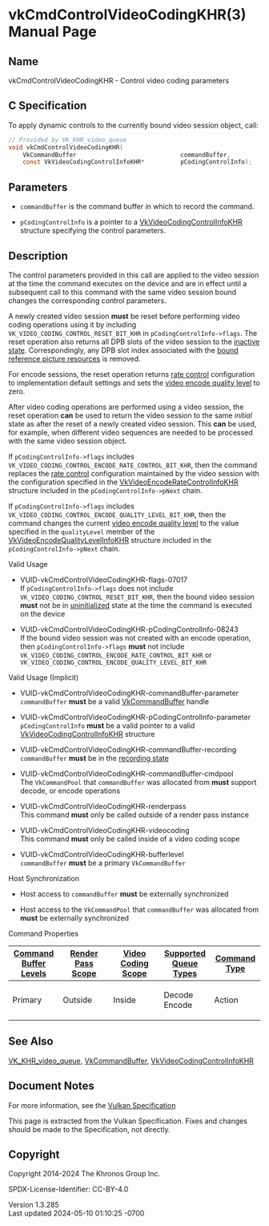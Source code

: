 # vkCmdControlVideoCodingKHR(3) Manual Page

## Name

vkCmdControlVideoCodingKHR - Control video coding parameters



## <a href="#_c_specification" class="anchor"></a>C Specification

To apply dynamic controls to the currently bound video session object,
call:

``` c
// Provided by VK_KHR_video_queue
void vkCmdControlVideoCodingKHR(
    VkCommandBuffer                             commandBuffer,
    const VkVideoCodingControlInfoKHR*          pCodingControlInfo);
```

## <a href="#_parameters" class="anchor"></a>Parameters

- `commandBuffer` is the command buffer in which to record the command.

- `pCodingControlInfo` is a pointer to a
  [VkVideoCodingControlInfoKHR](https://registry.khronos.org/vulkan/specs/1.3-extensions/man/html/VkVideoCodingControlInfoKHR.html)
  structure specifying the control parameters.

## <a href="#_description" class="anchor"></a>Description

The control parameters provided in this call are applied to the video
session at the time the command executes on the device and are in effect
until a subsequent call to this command with the same video session
bound changes the corresponding control parameters.

A newly created video session **must** be reset before performing video
coding operations using it by including
`VK_VIDEO_CODING_CONTROL_RESET_BIT_KHR` in `pCodingControlInfo->flags`.
The reset operation also returns all DPB slots of the video session to
the <a
href="https://registry.khronos.org/vulkan/specs/1.3-extensions/html/vkspec.html#dpb-slot-states"
target="_blank" rel="noopener">inactive state</a>. Correspondingly, any
DPB slot index associated with the <a
href="https://registry.khronos.org/vulkan/specs/1.3-extensions/html/vkspec.html#bound-reference-picture-resources"
target="_blank" rel="noopener">bound reference picture resources</a> is
removed.

For encode sessions, the reset operation returns <a
href="https://registry.khronos.org/vulkan/specs/1.3-extensions/html/vkspec.html#encode-rate-control"
target="_blank" rel="noopener">rate control</a> configuration to
implementation default settings and sets the <a
href="https://registry.khronos.org/vulkan/specs/1.3-extensions/html/vkspec.html#encode-quality-level"
target="_blank" rel="noopener">video encode quality level</a> to zero.

After video coding operations are performed using a video session, the
reset operation **can** be used to return the video session to the same
*initial* state as after the reset of a newly created video session.
This **can** be used, for example, when different video sequences are
needed to be processed with the same video session object.

If `pCodingControlInfo->flags` includes
`VK_VIDEO_CODING_CONTROL_ENCODE_RATE_CONTROL_BIT_KHR`, then the command
replaces the <a
href="https://registry.khronos.org/vulkan/specs/1.3-extensions/html/vkspec.html#encode-rate-control"
target="_blank" rel="noopener">rate control</a> configuration maintained
by the video session with the configuration specified in the
[VkVideoEncodeRateControlInfoKHR](https://registry.khronos.org/vulkan/specs/1.3-extensions/man/html/VkVideoEncodeRateControlInfoKHR.html)
structure included in the `pCodingControlInfo->pNext` chain.

If `pCodingControlInfo->flags` includes
`VK_VIDEO_CODING_CONTROL_ENCODE_QUALITY_LEVEL_BIT_KHR`, then the command
changes the current <a
href="https://registry.khronos.org/vulkan/specs/1.3-extensions/html/vkspec.html#encode-quality-level"
target="_blank" rel="noopener">video encode quality level</a> to the
value specified in the `qualityLevel` member of the
[VkVideoEncodeQualityLevelInfoKHR](https://registry.khronos.org/vulkan/specs/1.3-extensions/man/html/VkVideoEncodeQualityLevelInfoKHR.html)
structure included in the `pCodingControlInfo->pNext` chain.

Valid Usage

- <a href="#VUID-vkCmdControlVideoCodingKHR-flags-07017"
  id="VUID-vkCmdControlVideoCodingKHR-flags-07017"></a>
  VUID-vkCmdControlVideoCodingKHR-flags-07017  
  If `pCodingControlInfo->flags` does not include
  `VK_VIDEO_CODING_CONTROL_RESET_BIT_KHR`, then the bound video session
  **must** not be in <a
  href="https://registry.khronos.org/vulkan/specs/1.3-extensions/html/vkspec.html#video-session-uninitialized"
  target="_blank" rel="noopener">uninitialized</a> state at the time the
  command is executed on the device

- <a href="#VUID-vkCmdControlVideoCodingKHR-pCodingControlInfo-08243"
  id="VUID-vkCmdControlVideoCodingKHR-pCodingControlInfo-08243"></a>
  VUID-vkCmdControlVideoCodingKHR-pCodingControlInfo-08243  
  If the bound video session was not created with an encode operation,
  then `pCodingControlInfo->flags` **must** not include
  `VK_VIDEO_CODING_CONTROL_ENCODE_RATE_CONTROL_BIT_KHR` or
  `VK_VIDEO_CODING_CONTROL_ENCODE_QUALITY_LEVEL_BIT_KHR`

Valid Usage (Implicit)

- <a href="#VUID-vkCmdControlVideoCodingKHR-commandBuffer-parameter"
  id="VUID-vkCmdControlVideoCodingKHR-commandBuffer-parameter"></a>
  VUID-vkCmdControlVideoCodingKHR-commandBuffer-parameter  
  `commandBuffer` **must** be a valid
  [VkCommandBuffer](https://registry.khronos.org/vulkan/specs/1.3-extensions/man/html/VkCommandBuffer.html) handle

- <a href="#VUID-vkCmdControlVideoCodingKHR-pCodingControlInfo-parameter"
  id="VUID-vkCmdControlVideoCodingKHR-pCodingControlInfo-parameter"></a>
  VUID-vkCmdControlVideoCodingKHR-pCodingControlInfo-parameter  
  `pCodingControlInfo` **must** be a valid pointer to a valid
  [VkVideoCodingControlInfoKHR](https://registry.khronos.org/vulkan/specs/1.3-extensions/man/html/VkVideoCodingControlInfoKHR.html)
  structure

- <a href="#VUID-vkCmdControlVideoCodingKHR-commandBuffer-recording"
  id="VUID-vkCmdControlVideoCodingKHR-commandBuffer-recording"></a>
  VUID-vkCmdControlVideoCodingKHR-commandBuffer-recording  
  `commandBuffer` **must** be in the [recording
  state](#commandbuffers-lifecycle)

- <a href="#VUID-vkCmdControlVideoCodingKHR-commandBuffer-cmdpool"
  id="VUID-vkCmdControlVideoCodingKHR-commandBuffer-cmdpool"></a>
  VUID-vkCmdControlVideoCodingKHR-commandBuffer-cmdpool  
  The `VkCommandPool` that `commandBuffer` was allocated from **must**
  support decode, or encode operations

- <a href="#VUID-vkCmdControlVideoCodingKHR-renderpass"
  id="VUID-vkCmdControlVideoCodingKHR-renderpass"></a>
  VUID-vkCmdControlVideoCodingKHR-renderpass  
  This command **must** only be called outside of a render pass instance

- <a href="#VUID-vkCmdControlVideoCodingKHR-videocoding"
  id="VUID-vkCmdControlVideoCodingKHR-videocoding"></a>
  VUID-vkCmdControlVideoCodingKHR-videocoding  
  This command **must** only be called inside of a video coding scope

- <a href="#VUID-vkCmdControlVideoCodingKHR-bufferlevel"
  id="VUID-vkCmdControlVideoCodingKHR-bufferlevel"></a>
  VUID-vkCmdControlVideoCodingKHR-bufferlevel  
  `commandBuffer` **must** be a primary `VkCommandBuffer`

Host Synchronization

- Host access to `commandBuffer` **must** be externally synchronized

- Host access to the `VkCommandPool` that `commandBuffer` was allocated
  from **must** be externally synchronized

Command Properties

<table class="tableblock frame-all grid-all stretch">
<colgroup>
<col style="width: 20%" />
<col style="width: 20%" />
<col style="width: 20%" />
<col style="width: 20%" />
<col style="width: 20%" />
</colgroup>
<thead>
<tr class="header">
<th class="tableblock halign-left valign-top"><a
href="#VkCommandBufferLevel">Command Buffer Levels</a></th>
<th class="tableblock halign-left valign-top"><a
href="#vkCmdBeginRenderPass">Render Pass Scope</a></th>
<th class="tableblock halign-left valign-top"><a
href="#vkCmdBeginVideoCodingKHR">Video Coding Scope</a></th>
<th class="tableblock halign-left valign-top"><a
href="#VkQueueFlagBits">Supported Queue Types</a></th>
<th class="tableblock halign-left valign-top"><a
href="#fundamentals-queueoperation-command-types">Command Type</a></th>
</tr>
</thead>
<tbody>
<tr class="odd">
<td class="tableblock halign-left valign-top"><p>Primary</p></td>
<td class="tableblock halign-left valign-top"><p>Outside</p></td>
<td class="tableblock halign-left valign-top"><p>Inside</p></td>
<td class="tableblock halign-left valign-top"><p>Decode<br />
Encode</p></td>
<td class="tableblock halign-left valign-top"><p>Action</p></td>
</tr>
</tbody>
</table>

## <a href="#_see_also" class="anchor"></a>See Also

[VK_KHR_video_queue](https://registry.khronos.org/vulkan/specs/1.3-extensions/man/html/VK_KHR_video_queue.html),
[VkCommandBuffer](https://registry.khronos.org/vulkan/specs/1.3-extensions/man/html/VkCommandBuffer.html),
[VkVideoCodingControlInfoKHR](https://registry.khronos.org/vulkan/specs/1.3-extensions/man/html/VkVideoCodingControlInfoKHR.html)

## <a href="#_document_notes" class="anchor"></a>Document Notes

For more information, see the <a
href="https://registry.khronos.org/vulkan/specs/1.3-extensions/html/vkspec.html#vkCmdControlVideoCodingKHR"
target="_blank" rel="noopener">Vulkan Specification</a>

This page is extracted from the Vulkan Specification. Fixes and changes
should be made to the Specification, not directly.

## <a href="#_copyright" class="anchor"></a>Copyright

Copyright 2014-2024 The Khronos Group Inc.

SPDX-License-Identifier: CC-BY-4.0

Version 1.3.285  
Last updated 2024-05-10 01:10:25 -0700
